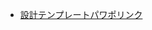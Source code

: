 - [設計テンプレートパワポリンク](https://ynuoffice365-my.sharepoint.com/:p:/g/personal/nishimura-misaki-rh_ynu_jp/Ef4HOYCLxYJPsEfdKZY396IBRxLWTMtYXQx2fij9YFMjeA?e=pbJr0r)
